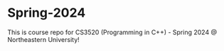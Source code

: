 # Spring-2024
This is course repo for CS3520 (Programming in C++) - Spring 2024 @ Northeastern University!
